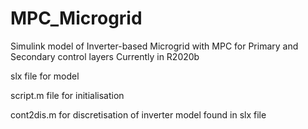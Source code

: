 # MPC_Microgrid
Simulink model of Inverter-based Microgrid with MPC for Primary and Secondary control layers
Currently in R2020b

slx file for model

script.m file for initialisation

cont2dis.m for discretisation of inverter model found in slx file
